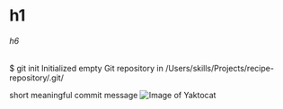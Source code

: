# h1
###### h6
$ git init
Initialized empty Git repository in /Users/skills/Projects/recipe-repository/.git/

short meaningful commit message
![Image of Yaktocat](https://octodex.github.com/images/yaktocat.png)

